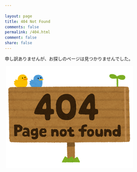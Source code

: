 ```yaml
---

layout: page
title: 404 Not Found
comments: false
permalink: /404.html
comment: false
share: false
---
```

申し訳ありませんが、お探しのページは見つかりませんでした。

​    ![](assets/images/404.png)

